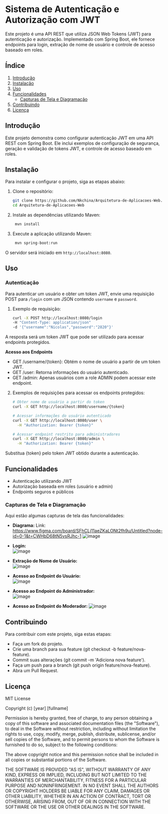 # Sistema de Autenticação e Autorização com JWT
Este projeto é uma API REST que utiliza JSON Web Tokens (JWT) para autenticação e autorização. Implementado com Spring Boot, ele fornece endpoints para login, extração de nome de usuário e controle de acesso baseado em roles.

## Índice
1. [Introdução](#introdução)
2. [Instalação](#instalação)
3. [Uso](#uso)
4. [Funcionalidades](#funcionalidades)
   - [Capturas de Tela e Diagramação](#capturas-de-tela-e-diagramação)
5. [Contribuindo](#contribuindo)
6. [Licença](#licença)

## Introdução
Este projeto demonstra como configurar autenticação JWT em uma API REST com Spring Boot. Ele inclui exemplos de configuração de segurança, geração e validação de tokens JWT, e controle de acesso baseado em roles.

## Instalação
Para instalar e configurar o projeto, siga as etapas abaixo:

1. Clone o repositório:
   ```sh
   git clone https://github.com/Nkchina/Arquitetura-de-Aplicacoes-Web.git
   cd Arquitetura-de-Aplicacoes-Web
2. Instale as dependências utilizando Maven:
   ```bash
    mvn install
3. Execute a aplicação utilizando Maven:
   ```bash
    mvn spring-boot:run
O servidor será iniciado em `http://localhost:8080`.

## Uso

### Autenticação
Para autenticar um usuário e obter um token JWT, envie uma requisição POST para `/login` com um JSON contendo `username` e `password`.
1. Exemplo de requisição:
   ```bash
   curl -X POST http://localhost:8080/login
   -H "Content-Type: application/json"
   -d '{"username":"Nicolas","password":"2820"}'
A resposta será um token JWT que pode ser utilizado para acessar endpoints protegidos.

**Acesso aos Endpoints**
- GET /username/{token}: Obtém o nome de usuário a partir de um token JWT.
- GET /user: Retorna informações do usuário autenticado.
- GET /admin: Apenas usuários com a role ADMIN podem acessar este endpoint.

2. Exemplos de requisições para acessar os endpoints protegidos:
   ```bash
   # Obter nome de usuário a partir do token
   curl -X GET http://localhost:8080/username/{token}

   # Acessar informações do usuário autenticado
   curl -X GET http://localhost:8080/user \
     -H "Authorization: Bearer {token}"

   # Acessar endpoint restrito para administradores
   curl -X GET http://localhost:8080/admin \
     -H "Authorization: Bearer {token}"
Substitua {token} pelo token JWT obtido durante a autenticação.

## Funcionalidades
- Autenticação utilizando JWT
- Autorização baseada em roles (usuário e admin)
- Endpoints seguros e públicos

### Capturas de Tela e Diagramação
Aqui estão algumas capturas de tela das funcionalidades:

- **Diagrama:**
  Link: <https://www.figma.com/board/SFhCLj11aeZKaLONt2fh9u/Untitled?node-id=0-1&t=CWHbD68tN5vsRJhc-1>
  ![image](https://github.com/Nkchina/Arquitetura-de-Aplicacoes-Web/assets/94817330/9d825a0e-1ca7-4149-a4c4-b07e1fbb415f)

- **Login:**  
![image](https://github.com/Nkchina/Arquitetura-de-Aplicacoes-Web/assets/94817330/a1c9b6a2-b78e-4b68-adab-15e090e066d0)

- **Extração de Nome de Usuário:**  
![image](https://github.com/Nkchina/Arquitetura-de-Aplicacoes-Web/assets/94817330/8b907a9c-ad76-4418-b6b5-940b7ffa46a5)

- **Acesso ao Endpoint do Usuário:**  
![image](https://github.com/Nkchina/Arquitetura-de-Aplicacoes-Web/assets/94817330/669f727b-f36e-4363-b053-3d04da3d64de)

- **Acesso ao Endpoint do Administrador:**  
![image](https://github.com/Nkchina/Arquitetura-de-Aplicacoes-Web/assets/94817330/24657371-3009-45c4-b3fd-0574cf0ac52f)

- **Acesso ao Endpoint do Moderador:**
![image](https://github.com/Nkchina/Arquitetura-de-Aplicacoes-Web/assets/94817330/64fae12c-f23c-42ff-89fc-9912257d337d)

## Contribuindo
Para contribuir com este projeto, siga estas etapas:
- Faça um fork do projeto.
- Crie uma branch para sua feature (git checkout -b feature/nova-feature).
- Commit suas alterações (git commit -m 'Adiciona nova feature').
- Faça um push para a branch (git push origin feature/nova-feature).
- Abra um Pull Request.

## Licença
MIT License

Copyright (c) [year] [fullname]

Permission is hereby granted, free of charge, to any person obtaining a copy
of this software and associated documentation files (the "Software"), to deal
in the Software without restriction, including without limitation the rights
to use, copy, modify, merge, publish, distribute, sublicense, and/or sell
copies of the Software, and to permit persons to whom the Software is
furnished to do so, subject to the following conditions:

The above copyright notice and this permission notice shall be included in all
copies or substantial portions of the Software.

THE SOFTWARE IS PROVIDED "AS IS", WITHOUT WARRANTY OF ANY KIND, EXPRESS OR
IMPLIED, INCLUDING BUT NOT LIMITED TO THE WARRANTIES OF MERCHANTABILITY,
FITNESS FOR A PARTICULAR PURPOSE AND NONINFRINGEMENT. IN NO EVENT SHALL THE
AUTHORS OR COPYRIGHT HOLDERS BE LIABLE FOR ANY CLAIM, DAMAGES OR OTHER
LIABILITY, WHETHER IN AN ACTION OF CONTRACT, TORT OR OTHERWISE, ARISING FROM,
OUT OF OR IN CONNECTION WITH THE SOFTWARE OR THE USE OR OTHER DEALINGS IN THE
SOFTWARE.

